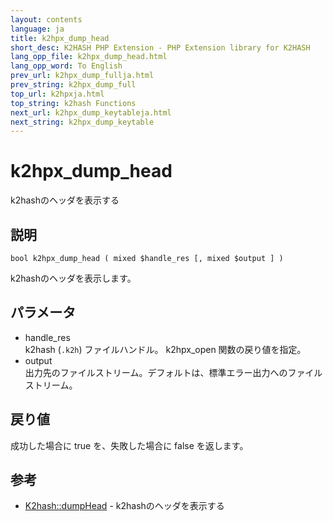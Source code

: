 ```yaml
---
layout: contents
language: ja
title: k2hpx_dump_head
short_desc: K2HASH PHP Extension - PHP Extension library for K2HASH
lang_opp_file: k2hpx_dump_head.html
lang_opp_word: To English
prev_url: k2hpx_dump_fullja.html
prev_string: k2hpx_dump_full
top_url: k2hpxja.html
top_string: k2hash Functions
next_url: k2hpx_dump_keytableja.html
next_string: k2hpx_dump_keytable
---
```


# k2hpx_dump_head
k2hashのヘッダを表示する

## 説明
```
bool k2hpx_dump_head ( mixed $handle_res [, mixed $output ] )
```
k2hashのヘッダを表示します。 

## パラメータ
- handle_res  
k2hash (`.k2h`) ファイルハンドル。 k2hpx_open 関数の戻り値を指定。
- output  
出力先のファイルストリーム。デフォルトは、標準エラー出力へのファイルストリーム。

## 戻り値
成功した場合に true を、失敗した場合に false を返します。 

## 参考
- [K2hash::dumpHead](k2h_dumpheadja.html) - k2hashのヘッダを表示する
